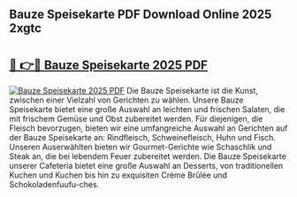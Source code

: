 ## Bauze Speisekarte PDF Download Online 2025 2xgtc

# <h2><a href="http://gc7pyi.nevu.top/?p=Bauze+Speisekarte">🔗 👉🔴 Bauze Speisekarte 2025 PDF</a></h2>

[![Bauze Speisekarte 2025 PDF](https://i.imgur.com/dBaPXMq.png)](http://gc7pyi.nevu.top/?p=Bauze+Speisekarte)
Die Bauze Speisekarte ist die Kunst, zwischen einer Vielzahl von Gerichten zu wählen. Unsere Bauze Speisekarte bietet eine große Auswahl an leichten und frischen Salaten, die mit frischem Gemüse und Obst zubereitet werden. Für diejenigen, die Fleisch bevorzugen, bieten wir eine umfangreiche Auswahl an Gerichten auf der Bauze Speisekarte an: Rindfleisch, Schweinefleisch, Huhn und Fisch. Unseren Auserwählten bieten wir Gourmet-Gerichte wie Schaschlik und Steak an, die bei lebendem Feuer zubereitet werden. Die Bauze Speisekarte unserer Cafeteria bietet eine große Auswahl an Desserts, von traditionellen Kuchen und Kuchen bis hin zu exquisiten Crème Brûlée und Schokoladenfuufu-ches.
